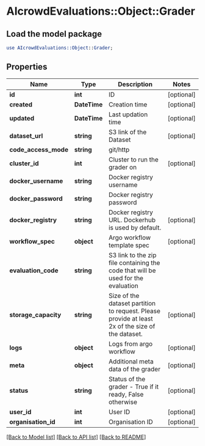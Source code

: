 # AIcrowdEvaluations::Object::Grader

## Load the model package
```perl
use AIcrowdEvaluations::Object::Grader;
```

## Properties
Name | Type | Description | Notes
------------ | ------------- | ------------- | -------------
**id** | **int** | ID | [optional] 
**created** | **DateTime** | Creation time | [optional] 
**updated** | **DateTime** | Last updation time | [optional] 
**dataset_url** | **string** | S3 link of the Dataset | [optional] 
**code_access_mode** | **string** | git/http | 
**cluster_id** | **int** | Cluster to run the grader on | [optional] 
**docker_username** | **string** | Docker registry username | 
**docker_password** | **string** | Docker registry password | 
**docker_registry** | **string** | Docker registry URL. Dockerhub is used by default. | [optional] 
**workflow_spec** | **object** | Argo workflow template spec | [optional] 
**evaluation_code** | **string** | S3 link to the zip file containing the code that will be used for the evaluation | 
**storage_capacity** | **string** | Size of the dataset partition to request. Please provide at least 2x of the size of the dataset. | [optional] 
**logs** | **object** | Logs from argo workflow | [optional] 
**meta** | **object** | Additional meta data of the grader | [optional] 
**status** | **string** | Status of the grader - True if it ready, False otherwise | [optional] 
**user_id** | **int** | User ID | [optional] 
**organisation_id** | **int** | Organisation ID | [optional] 

[[Back to Model list]](../README.md#documentation-for-models) [[Back to API list]](../README.md#documentation-for-api-endpoints) [[Back to README]](../README.md)


